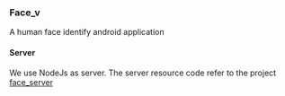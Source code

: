 ### Face_v

A human face identify android application

#### Server

We use NodeJs as server. The server resource code refer to the project [face_server](https://github.com/xiexinch/face_server)
